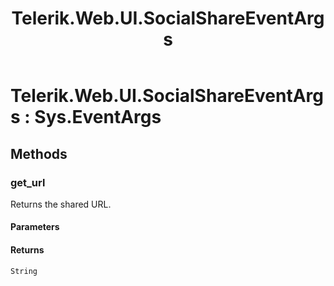 ﻿---
title: Telerik.Web.UI.SocialShareEventArgs
page_title: Client-side API Reference
description: Client-side API Reference
---

# Telerik.Web.UI.SocialShareEventArgs : Sys.EventArgs 

## Methods

###  get_url

Returns the shared URL.

#### Parameters

#### Returns

`String` 
